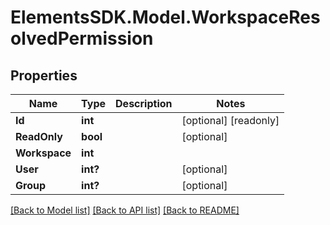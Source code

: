 # ElementsSDK.Model.WorkspaceResolvedPermission

## Properties

Name | Type | Description | Notes
------------ | ------------- | ------------- | -------------
**Id** | **int** |  | [optional] [readonly] 
**ReadOnly** | **bool** |  | [optional] 
**Workspace** | **int** |  | 
**User** | **int?** |  | [optional] 
**Group** | **int?** |  | [optional] 

[[Back to Model list]](../#documentation-for-models) [[Back to API list]](../#documentation-for-api-endpoints) [[Back to README]](../)


